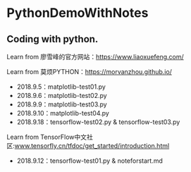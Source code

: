 # PythonDemoWithNotes
## Coding with python.
Learn from 廖雪峰的官方网站：https://www.liaoxuefeng.com/

Learn from 莫烦PYTHON：https://morvanzhou.github.io/
- 2018.9.5：matplotlib-test01.py
- 2018.9.6：matplotlib-test02.py
- 2018.9.9：matplotlib-test03.py
- 2018.9.10：matplotlib-test04.py
- 2018.9.18：tensorflow-test02.py & tensorflow-test03.py 

Learn from TensorFlow中文社区:www.tensorfly.cn/tfdoc/get_started/introduction.html
- 2018.9.12：tensorflow-test01.py & noteforstart.md
